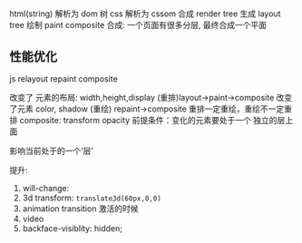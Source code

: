 ## 
html(string) 解析为 dom 树
css 解析为 cssom
合成 render tree
生成 layout tree
绘制 paint
composite 合成: 一个页面有很多分层, 最终合成一个平面

## 性能优化
js relayout repaint composite

改变了 元素的布局: width,height,display  (重排)layout->paint->composite
改变了元素 color, shadow (重绘) repaint->composite
重排一定重绘，重绘不一定重排
composite: transform opacity 前提条件：变化的元素要处于一个 独立的层上面

影响当前处于的一个‘层’

提升:
1. will-change: 
2. 3d transform: `translate3d(60px,0,0)`
3. animation transition 激活的时候
4. video
5. backface-visiblity: hidden;